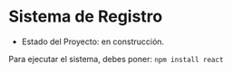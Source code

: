 <h1> Sistema de Registro</h1>

- Estado del Proyecto: en construcción. </h1>

Para ejecutar el sistema, debes poner:
```npm install react```
